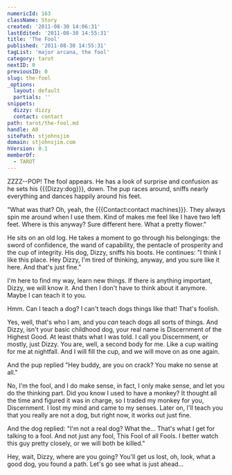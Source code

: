 ```yaml
---
numericId: 163
className: Story
created: '2011-08-30 14:06:31'
lastEdited: '2011-08-30 14:55:31'
title: 'The Fool'
published: '2011-08-30 14:55:31'
tagList: 'major arcana, the fool'
category: tarot
nextID: 0
previousID: 0
slug: the-fool
_options:
  layout: default
  partials: ''
snippets:
  dizzy: dizzy
  contact: contact
path: tarot/the-fool.md
handle: A0
sitePath: stjohnsjim
domain: stjohnsjim.com
hVersion: 0.1
memberOf:
  - TAROT
---
```


ZZZZ--POP! The fool appears. He has a look of surprise and confusion as he sets his {{{Dizzy:dog}}}, down. The pup races around, sniffs nearly everything and dances happily around his feet.

"What was that? Oh, yeah, the {{{Contact:contact machines}}}. They always spin me around when I use them. Kind of makes me feel like I have two left feet. Where is this anyway? Sure different here. What a pretty flower."

He sits on an old log. He takes a moment to go through his belongings: the sword of confidence, the wand of capability, the pentacle of prosperity and the cup of integrity. His dog, Dizzy, sniffs his boots. He continues: "I think I like this place. Hey Dizzy, I'm tired of thinking, anyway, and you sure like it here. And that's just fine."

I'm here to find my way, learn new things. If there is anything important, Dizzy, we will know it. And then I don't have to think about it anymore. Maybe I can teach it to you.

Hmm. Can I teach a dog? I can't teach dogs things like that! That's foolish.

Yes, well, that's who I am, and you _can_ teach dogs all sorts of things. And Dizzy, isn't your basic childhood dog, your real name is Discernment of the Highest Good. At least thats what I was told. I call you Discernment, or mostly, just Dizzy. You are, well, a second body for me. Like a cup waiting for me at nightfall. And I will fill the cup, and we will move on as one again.

And the pup replied "Hey buddy, are you on crack? You make no sense at all."

No, I'm the fool, and I do make sense, in fact, I only make sense, and let you do the thinking part. Did you know I used to have a monkey? It thought all the time and figured it was in charge, so I traded my monkey for you, Discernment. I lost my mind and came to my senses. Later on, I'll teach you that you really are not a dog, but right now, it works out just fine.

And the dog replied: "I'm not a real dog? What the... That's what I get for talking to a fool. And not just any fool, This Fool of all Fools. I better watch this guy pretty closely, or we will both be killed."

Hey, wait, Dizzy, where are you going? You'll get us lost, oh, look, what a good dog, you found a path. Let's go see what is just ahead...
